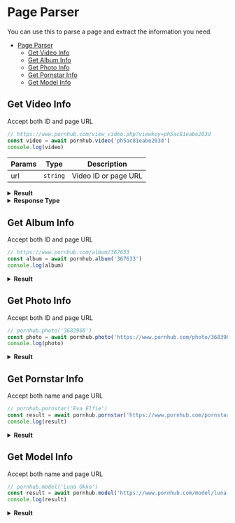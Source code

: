 # Page Parser

You can use this to parse a page and extract the information you need.

- [Page Parser](#page-parser)
  - [Get Video Info](#get-video-info)
  - [Get Album Info](#get-album-info)
  - [Get Photo Info](#get-photo-info)
  - [Get Pornstar Info](#get-pornstar-info)
  - [Get Model Info](#get-model-info)

## Get Video Info
Accept both ID and page URL

```js
// https://www.pornhub.com/view_video.php?viewkey=ph5ac81eabe203d
const video = await pornhub.video('ph5ac81eabe203d')
console.log(video)
```

| Params | Type     | Description          |
| ------ | -------- | -------------------- |
| url    | `string` | Video ID or page URL |

<details>
  <summary><b>Result</b></summary>

```json5
{
  "title": "Susie sheep fucks peppa pig",
  "views": 49517,
  "voteUp": 352,
  "voteDown": 125,
  "percent": "74%",
  "provider": {
    "username": "TheFortniteVirginTheFortniteVirgin",
    "url": "/users/thefortnitevirgin"
  },
  "premium": false,
  "tags": ["hardcore", "hentai", "memes"],
  "categories": ["HD-Porn", "SFW"],
  "pornstars": [],
  "videos": [{
    "quality": "720",
    "filename": "720P_1500K_161102592.mp4",
    "extension": "mp4",
    "url": "..."
  }]
}
```
</details>

<details>
  <summary><b>Response Type</b></summary>

| Name              | Type            | Description                                                                                                                        |
| ----------------- | --------------- | ---------------------------------------------------------------------------------------------------------------------------------- |
| id                | `string`        | Video ID                                                                                                                           |
| title             | `string`        | Video title                                                                                                                        |
| views             | `int`           | Video view count                                                                                                                   |
| vote.up           | `int`           | UpVote count                                                                                                                       |
| vote.down         | `int`           | DownVote count                                                                                                                     |
| vote.total        | `int`           | TotalVote count                                                                                                                    |
| vote.rating       | `float`         | Percentage of UpVote (Not **accurate**)                                                                                            |
| premium           | `boolean`       | Is this video premium only.<br>(Notice: Data like `views`, `votes` ... will not present if you don't have access to premium video) |
| provider          | `object`        | Video provider/uploader                                                                                                            |
| provider.username | `string`        | Provider's username                                                                                                                |
| provider.url      | `string`        | Provider's account page                                                                                                            |
| ~~videos~~ (*deprecated*) | `Array`         | List of the videos. Sorted by quality(low->hight).                                                                                 |
| tags              | `Array<string>` | example: `['couple', 'kissing']`                                                                                                   |
| pornstars         | `Array<string>` | example: `['Bob', 'John', 'Emily]`                                                                                                 |
| categories        | `Array<string>` | example: `['HD-Porn', 'Small-Tits']`                                                                                               |
</details>

## Get Album Info
Accept both ID and page URL

```js
// https://www.pornhub.com/album/367633
const album = await pornhub.album('367633')
console.log(album)
```

<details>
  <summary><b>Result</b></summary>

```json5
{
  "photos": [{
    "url": "https://www.pornhub.com/photo/3683964",
    "views": "2.9K",
    "rating": "96%",
    "preview": "***.jpg"
  }, {
    "url": "https://www.pornhub.com/photo/3683965",
    "views": "3.5K"
    // ...
  }],
  "tags": ["boobs", "tits"],
  "provider": {
    "id": 2757342,
    "username": "littlewilly123",
    "url": "/users/littlewilly123"
  }
}
```
</details>

## Get Photo Info
Accept both ID and page URL

```js
// pornhub.photo('3683968')
const photo = await pornhub.photo('https://www.pornhub.com/photo/3683968')
console.log(photo)
```

<details>
  <summary><b>Result</b></summary>

```json5
{
  "info": {
    "title": "My HOT sister ;)",
    "views": 6170,
    "rating": "94%",
    "albumID": 367633,
    "url": "***.jpg"
  },
  "tags": ["boobs", "tits"],
  "provider": {
    "id": 2757342,
    "username": "littlewilly123",
    "url": "/users/littlewilly123"
  }
}
```
</details>

## Get Pornstar Info
Accept both name and page URL

```js
// pornhub.pornstar('Eva Elfie')
const result = await pornhub.pornstar('https://www.pornhub.com/pornstar/eva-elfie')
console.log(result)
```

<details>
  <summary><b>Result</b></summary>

```json5
{
  "name": "Eva Elfie",
  "verified": true,
  "background": "Russian",
  "birthPlace": "Russia",
  "careerStartAndEnd": "2018 to Present",
  "careerStatus": "Active",
  "cityAndCountry": "Moscow, RU",
  "ethnicity": "White",
  "eyeColor": "Green"
  // ...
}
```
*Note: unhandled property will be displayed like this:*

```json5
{
  "Name In The Page": "The String Value"
  // ...
}
```

\> Check the type definition [here](https://github.com/pionxzh/Pornhub.js/blob/master/src/scrapers/page/pornstar.ts).
</details>

## Get Model Info
Accept both name and page URL

```js
// pornhub.model('Luna Okko')
const result = await pornhub.model('https://www.pornhub.com/model/luna-okko')
console.log(result)
```

<details>
  <summary><b>Result</b></summary>

```json5
{
  "name": "Luna Okko",
  "verified": true,
  "tattoos": true,
  "gender": "Female",
  "ethnicity": "Asian",
  "hairColor": "Black",
  "interestedIn": "Guys and Girls",
  "relationship": "Taken",
  "socials": {
    "instagram": "https://www.instagram.com/lunaokko",
    "twitter": "https://www.twitter.com/lunaokko_"
  }
  // ...
}
```
*Note: unhandled property will be displayed like this:*

```json5
{
  "Name In The Page": "The String Value"
  // ...
}
```

\> Check the type definition [here](https://github.com/pionxzh/Pornhub.js/blob/master/src/scrapers/page/model.ts).
</details>
